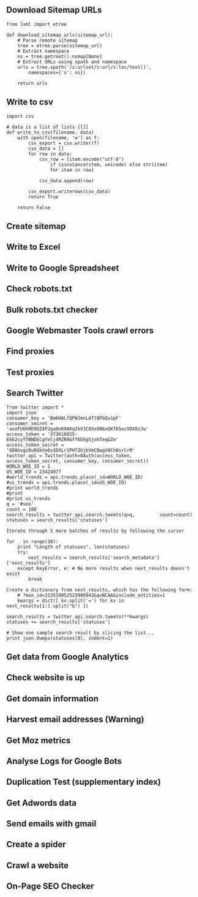 
## Download Sitemap URLs

    from lxml import etree 

    def download_sitemap_urls(sitemap_url):
        # Parse remote sitemap
        tree = etree.parse(sitemap_url)
        # Extract namespace
        ns = tree.getroot().nsmap[None]
        # Extract URLs using xpath and namespace
        urls = tree.xpath('/s:urlset/s:url/s:loc/text()', 
            namespaces={'s': ns})

        return urls

## Write to csv
	import csv

	# data is a list of lists [[]]
	def write_to_csv(filename, data)
		with open(filename, 'w') as f:
			csv_export = csv.writer(f)
			csv_data = []
			for row in data:
				csv_row = [item.encode("utf-8")
					if isinstance(item, unicode) else str(item)
					for item in row]

				csv_data.append(row)

			csv_export.writerows(csv_data)
			return True

		return False

## Create sitemap
## Write to Excel
## Write to Google Spreadsheet
## Check robots.txt
## Bulk robots.txt checker
## Google Webmaster Tools crawl errors
## Find proxies
## Test proxies
## Search Twitter
	from twitter import *
	import json
	consumer_key = 'Bm6HALfQPWJmnLATt8PGQu1pF'
	consumer_secret = 	'avoFUUhHD9OZ4PJga9nK9AKqIkV3C8XxO06xGKf65ocVDX0zJw'
	access_token = '373618025-					E662cyYTBNDECgYelj4MZR9Gff6E6gSjohTeqGZe'
	access_token_secret = 	'GOAhvgzOuRQkVo6v1DXLr1PHTZUjbVmCQwgV8Ch8srCrM'
	twitter_api = Twitter(auth=OAuth(access_token, 		access_token_secret, consumer_key, consumer_secret))
	WORLD_WOE_ID = 1
	US_WOE_ID = 23424977
	#world_trends = api.trends.place(_id=WORLD_WOE_ID)
	#us_trends = api.trends.place(_id=US_WOE_ID)
	#print world_trends
	#print
	#print us_trends
	q = '#seo'
	count = 100
	search_results = twitter_api.search.tweets(q=q, 		count=count)
	statuses = search_results['statuses']

	Iterate through 5 more batches of results by following the cursor

	for _ in range(10):
		print "Length of statuses", len(statuses)
		try:
			next_results = search_results['search_metadata']['next_results']
		except KeyError, e: # No more results when next_results doesn't exist
			break

	Create a dictionary from next_results, which has the following form:
		# ?max_id=313519052523986943&q=NCAA&include_entities=1
		kwargs = dict([ kv.split('=') for kv in next_results[1:].split("&") ])

    search_results = twitter_api.search.tweets(**kwargs)
    statuses += search_results['statuses']

	# Show one sample search result by slicing the list...
	print json.dumps(statuses[0], indent=1)

## Get data from Google Analytics
## Check website is up
## Get domain information
## Harvest email addresses (Warning)
## Get Moz metrics
## Analyse Logs for Google Bots
## Duplication Test (supplementary index)
## Get Adwords data
## Send emails with gmail
## Create a spider
## Crawl a website
## On-Page SEO Checker